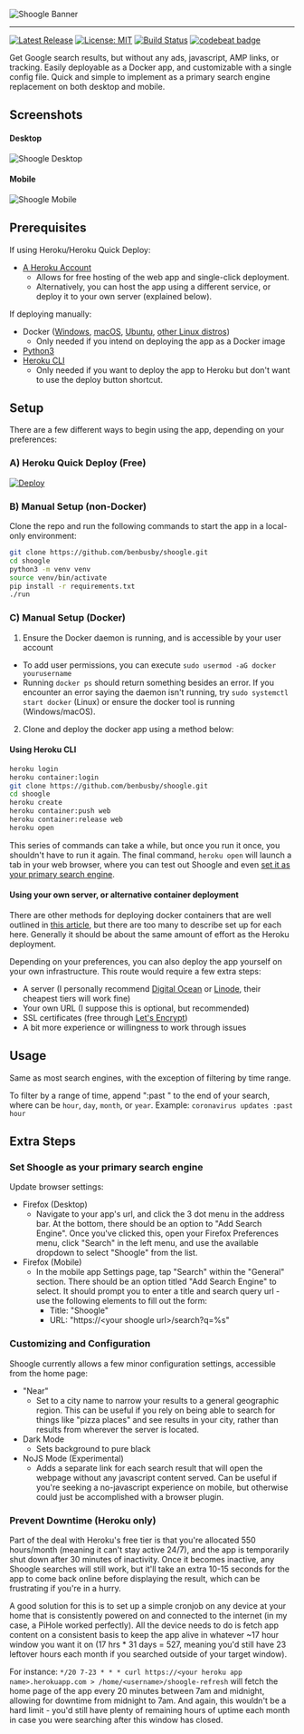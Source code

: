 ![Shoogle Banner](app/static/img/docs/shoogle-logo.png)

___

[![Latest Release](https://img.shields.io/github/v/release/benbusby/shoogle)](https://github.com/benbusby/shoogle/releases)
[![License: MIT](https://img.shields.io/badge/License-MIT-yellow.svg)](https://opensource.org/licenses/MIT)
[![Build Status](https://travis-ci.com/benbusby/shoogle.svg?token=JgVbn8LSCz5Mmr9h5qq7&branch=master)](https://travis-ci.com/benbusby/shoogle)
[![codebeat badge](https://codebeat.co/badges/e96cada2-fb6f-4528-8285-7d72abd74e8d)](https://codebeat.co/projects/github-com-benbusby-shoogle-master)

Get Google search results, but without any ads, javascript, AMP links, or tracking. Easily deployable as a Docker app, and customizable with a single config file. Quick and simple to implement as a primary search engine replacement on both desktop and mobile.

## Screenshots
#### Desktop
![Shoogle Desktop](app/static/img/docs/screenshot_desktop.jpg)

#### Mobile
![Shoogle Mobile](app/static/img/docs/screenshot_mobile.jpg)

## Prerequisites
If using Heroku/Heroku Quick Deploy:
- [A Heroku Account](https://www.heroku.com/)
  - Allows for free hosting of the web app and single-click deployment.
  - Alternatively, you can host the app using a different service, or deploy it to your own server (explained below).

If deploying manually:
- Docker ([Windows](https://docs.docker.com/docker-for-windows/install/), [macOS](https://docs.docker.com/docker-for-mac/install/), [Ubuntu](https://docs.docker.com/engine/install/ubuntu/), [other Linux distros](https://docs.docker.com/engine/install/binaries/))
  - Only needed if you intend on deploying the app as a Docker image
- [Python3](https://www.python.org/downloads/)
- [Heroku CLI](https://devcenter.heroku.com/articles/heroku-cli)
  - Only needed if you want to deploy the app to Heroku but don't want to use the deploy button shortcut.

## Setup
There are a few different ways to begin using the app, depending on your preferences:

### A) Heroku Quick Deploy (Free)
[![Deploy](https://www.herokucdn.com/deploy/button.svg)](https://heroku.com/deploy?template=https://github.com/benbusby/shoogle)

### B) Manual Setup (non-Docker)
Clone the repo and run the following commands to start the app in a local-only environment:

```bash
git clone https://github.com/benbusby/shoogle.git
cd shoogle
python3 -m venv venv
source venv/bin/activate
pip install -r requirements.txt
./run
```

### C) Manual Setup (Docker) 
1. Ensure the Docker daemon is running, and is accessible by your user account
  - To add user permissions, you can execute `sudo usermod -aG docker yourusername`
  - Running `docker ps` should return something besides an error. If you encounter an error saying the daemon isn't running, try `sudo systemctl start docker` (Linux) or ensure the docker tool is running (Windows/macOS).
2. Clone and deploy the docker app using a method below:

#### Using Heroku CLI
```bash
heroku login
heroku container:login
git clone https://github.com/benbusby/shoogle.git
cd shoogle
heroku create
heroku container:push web
heroku container:release web
heroku open
```

This series of commands can take a while, but once you run it once, you shouldn't have to run it again. The final command, `heroku open` will launch a tab in your web browser, where you can test out Shoogle and even [set it as your primary search engine](https://github.com/benbusby/shoogle#set-shoogle-as-your-primary-search-engine).

#### Using your own server, or alternative container deployment
There are other methods for deploying docker containers that are well outlined in [this article](https://rollout.io/blog/the-shortlist-of-docker-hosting/), but there are too many to describe set up for each here. Generally it should be about the same amount of effort as the Heroku deployment.

Depending on your preferences, you can also deploy the app yourself on your own infrastructure. This route would require a few extra steps:
  - A server (I personally recommend [Digital Ocean](https://www.digitalocean.com/pricing/) or [Linode](https://www.linode.com/pricing/), their cheapest tiers will work fine)
  - Your own URL (I suppose this is optional, but recommended)
  - SSL certificates (free through [Let's Encrypt](https://letsencrypt.org/getting-started/))
  - A bit more experience or willingness to work through issues

## Usage
Same as most search engines, with the exception of filtering by time range.

To filter by a range of time, append ":past <time>" to the end of your search, where <time> can be `hour`, `day`, `month`, or `year`. Example: `coronavirus updates :past hour`

## Extra Steps
### Set Shoogle as your primary search engine
Update browser settings:
  - Firefox (Desktop)
    - Navigate to your app's url, and click the 3 dot menu in the address bar. At the bottom, there should be an option to "Add Search Engine". Once you've clicked this, open your Firefox Preferences menu, click "Search" in the left menu, and use the available dropdown to select "Shoogle" from the list.
  - Firefox (Mobile)
    - In the mobile app Settings page, tap "Search" within the "General" section. There should be an option titled "Add Search Engine" to select. It should prompt you to enter a title and search query url - use the following elements to fill out the form:
      - Title: "Shoogle"
      - URL: "https://\<your shoogle url\>/search?q=%s"

### Customizing and Configuration
Shoogle currently allows a few minor configuration settings, accessible from the home page:
  - "Near"
    - Set to a city name to narrow your results to a general geographic region. This can be useful if you rely on being able to search for things like "pizza places" and see results in your city, rather than results from wherever the server is located.
  - Dark Mode
    - Sets background to pure black
  - NoJS Mode (Experimental)
    - Adds a separate link for each search result that will open the webpage without any javascript content served. Can be useful if you're seeking a no-javascript experience on mobile, but otherwise could just be accomplished with a browser plugin.

### Prevent Downtime (Heroku only)
Part of the deal with Heroku's free tier is that you're allocated 550 hours/month (meaning it can't stay active 24/7), and the app is temporarily shut down after 30 minutes of inactivity. Once it becomes inactive, any Shoogle searches will still work, but it'll take an extra 10-15 seconds for the app to come back online before displaying the result, which can be frustrating if you're in a hurry.

A good solution for this is to set up a simple cronjob on any device at your home that is consistently powered on and connected to the internet (in my case, a PiHole worked perfectly). All the device needs to do is fetch app content on a consistent basis to keep the app alive in whatever ~17 hour window you want it on (17 hrs * 31 days = 527, meaning you'd still have 23 leftover hours each month if you searched outside of your target window).

For instance: `*/20 7-23 * * * curl https://<your heroku app name>.herokuapp.com > /home/<username>/shoogle-refresh` will fetch the home page of the app every 20 minutes between 7am and midnight, allowing for downtime from midnight to 7am. And again, this wouldn't be a hard limit - you'd still have plenty of remaining hours of uptime each month in case you were searching after this window has closed.

